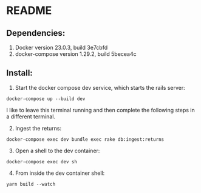 # README

## Dependencies: 

1. Docker version 23.0.3, build 3e7cbfd
2. docker-compose version 1.29.2, build 5becea4c

## Install:

1. Start the docker compose dev service, which starts the rails server:

```
docker-compose up --build dev
```
I like to leave this terminal running and then complete the following steps in a different terminal.

2. Ingest the returns:

``` 
docker-compose exec dev bundle exec rake db:ingest:returns
```

3. Open a shell to the dev container:
```
docker-compose exec dev sh
```

4. From inside the dev container shell:
```
yarn build --watch 
```